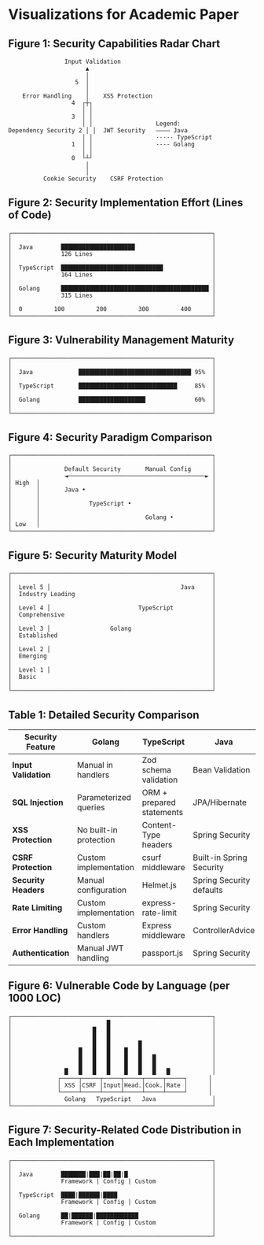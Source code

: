 # Visualizations for Academic Paper

## Figure 1: Security Capabilities Radar Chart

```
                Input Validation
                      ▲
                      │
                   5  │
                      │
    Error Handling    │    XSS Protection
                  4  ┌┼┐
                     │ │
                  3  │ │
                     │ │                  Legend:
Dependency Security 2 │ │  JWT Security   ―――― Java
                     │ │                  ····· TypeScript
                  1  │ │                  ---- Golang
                     │ │
                  0  └┴┘
                      │
                      │
          Cookie Security    CSRF Protection
```

## Figure 2: Security Implementation Effort (Lines of Code)

```
┌─────────────────────────────────────────────────────────┐
│                                                         │
│  Java        █████████████████████                      │
│              126 Lines                                  │
│                                                         │
│  TypeScript  █████████████████████████████              │
│              164 Lines                                  │
│                                                         │
│  Golang      ██████████████████████████████████████████ │
│              315 Lines                                  │
│                                                         │
│  0         100         200         300         400      │
└─────────────────────────────────────────────────────────┘
```

## Figure 3: Vulnerability Management Maturity

```
┌─────────────────────────────────────────────────────────┐
│                                                         │
│  Java             ████████████████████████████████ 95%  │
│                                                         │
│  TypeScript       ████████████████████████████     85%  │
│                                                         │
│  Golang           ███████████████████              60%  │
│                                                         │
└─────────────────────────────────────────────────────────┘
```

## Figure 4: Security Paradigm Comparison

```
┌─────────────────────────────────────────────────────────┐
│                                                         │
│               Default Security       Manual Config      │
│               ◄───────────────────────────────────────► │
│ High  │                                                 │
│       │       Java •                                    │
│       │                                                 │
│       │              TypeScript •                       │
│       │                                                 │
│       │                              Golang •           │
│ Low   │                                                 │
└─────────────────────────────────────────────────────────┘
```

## Figure 5: Security Maturity Model

```
┌─────────────────────────────────────────────────────────┐
│                                                         │
│  Level 5 │                                     Java     │
│  Industry Leading                                       │
│                                                         │
│  Level 4 │                         TypeScript           │
│  Comprehensive                                          │
│                                                         │
│  Level 3 │                 Golang                       │
│  Established                                            │
│                                                         │
│  Level 2 │                                              │
│  Emerging                                               │
│                                                         │
│  Level 1 │                                              │
│  Basic                                                  │
│                                                         │
└─────────────────────────────────────────────────────────┘
```

## Table 1: Detailed Security Comparison

| Security Feature | Golang | TypeScript | Java |
|------------------|--------|------------|------|
| **Input Validation** | Manual in handlers | Zod schema validation | Bean Validation |
| **SQL Injection** | Parameterized queries | ORM + prepared statements | JPA/Hibernate |
| **XSS Protection** | No built-in protection | Content-Type headers | Spring Security |
| **CSRF Protection** | Custom implementation | csurf middleware | Built-in Spring Security |
| **Security Headers** | Manual configuration | Helmet.js | Spring Security defaults |
| **Rate Limiting** | Custom implementation | express-rate-limit | Spring Security |
| **Error Handling** | Custom handlers | Express middleware | ControllerAdvice |
| **Authentication** | Manual JWT handling | passport.js | Spring Security |

## Figure 6: Vulnerable Code by Language (per 1000 LOC)

```
┌─────────────────────────────────────────────────────────┐
│                           █                             │
│                       █   █                             │
│                       █   █                             │
│                       █   █        █                    │
│                   █   █   █    █   █                    │
│                   █   █   █    █   █   █                │
│                   █   █   █    █   █   █                │
│               █   █   █   █    █   █   █   █            │
│             ┌─────┬─────┬─────┬─────┬─────┬─────┐      │
│             │ XSS │CSRF │Input│Head.│Cook.│Rate │      │
│             └─────┴─────┴─────┴─────┴─────┴─────┘      │
│               Golang   TypeScript   Java                │
└─────────────────────────────────────────────────────────┘
```

## Figure 7: Security-Related Code Distribution in Each Implementation

```
┌─────────────────────────────────────────────────────────┐
│                                                         │
│  Java        ███████|███|██|██|█                        │
│              Framework | Config | Custom                │
│                                                         │
│  TypeScript  ████|██████|████                           │
│              Framework | Config | Custom                │
│                                                         │
│  Golang      ██|██████|████████████                     │
│              Framework | Config | Custom                │
│                                                         │
└─────────────────────────────────────────────────────────┘
``` 
